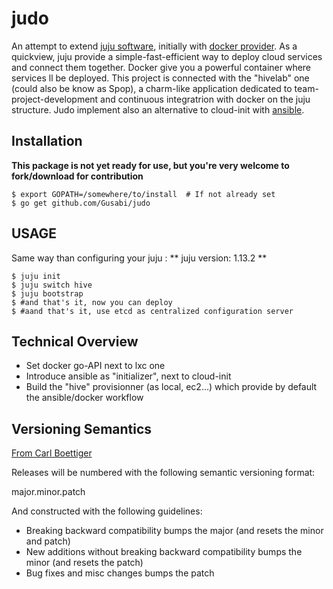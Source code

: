 judo
====

An attempt to extend [juju software](https://juju.ubuntu.com/), initially with
[docker provider](https://github.com/dotcloud/docker).
As a quickview, juju provide a simple-fast-efficient way to deploy cloud services and 
connect them together. Docker give you a powerful container where services ll be deployed.
This project is connected with the "hivelab" one (could also be know as Spop), a charm-like 
application dedicated to team-project-development and continuous integratrion with docker 
on the juju structure.
Judo implement also an alternative to cloud-init with [ansible](https://github.com/ansible/ansible).

Installation
------------

**This package is not yet ready for use, but you're very welcome to fork/download for contribution**

```
$ export GOPATH=/somewhere/to/install  # If not already set
$ go get github.com/Gusabi/judo
```

USAGE
-----

Same way than configuring your juju : 
** juju version: 1.13.2  **
```
$ juju init
$ juju switch hive
$ juju bootstrap
$ #and that's it, now you can deploy 
$ #aand that's it, use etcd as centralized configuration server

```

Technical Overview
------------------
* Set docker go-API next to lxc one
* Introduce ansible as "initializer", next to cloud-init
* Build the "hive" provisionner (as local, ec2...) which provide by default the ansible/docker workflow

Versioning Semantics
--------------------

[From Carl Boettiger](http://carlboettiger.info/)

Releases will be numbered with the following semantic versioning format:

major.minor.patch

And constructed with the following guidelines:

* Breaking backward compatibility bumps the major (and resets the minor 
  and patch)
* New additions without breaking backward compatibility bumps the minor 
  (and resets the patch)
* Bug fixes and misc changes bumps the patch

